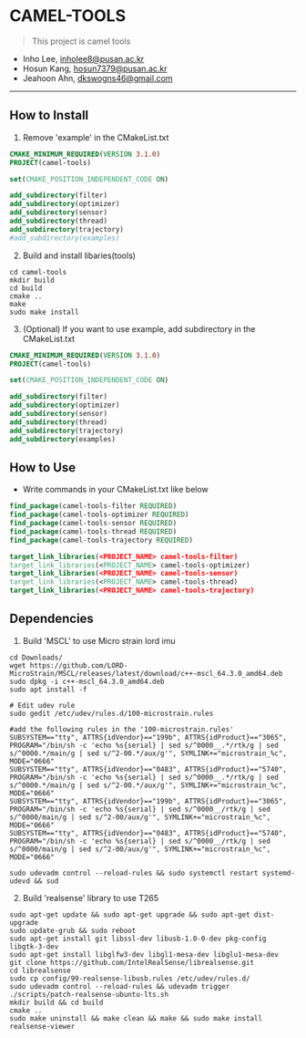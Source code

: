 # CAMEL-TOOLS
>This project is camel tools
- Inho Lee, [inholee8@pusan.ac.kr](inholee8@pusan.ac.kr)
- Hosun Kang, [hosun7379@pusan.ac.kr](hosun7379@pusan.ac.kr)
- Jeahoon Ahn, [dkswogns46@gmail.com](dkswogns46@gmail.com)
---
## How to Install
1. Remove 'example' in the CMakeList.txt
```cmake
CMAKE_MINIMUM_REQUIRED(VERSION 3.1.0)
PROJECT(camel-tools)

set(CMAKE_POSITION_INDEPENDENT_CODE ON)

add_subdirectory(filter)
add_subdirectory(optimizer)
add_subdirectory(sensor)
add_subdirectory(thread)
add_subdirectory(trajectory)
#add_subdirectory(examples)
```
2. Build and install libaries(tools)
```text
cd camel-tools
mkdir build
cd build
cmake ..
make
sudo make install
```
3. (Optional) If you want to use example, add subdirectory in the CMakeList.txt
```cmake
CMAKE_MINIMUM_REQUIRED(VERSION 3.1.0)
PROJECT(camel-tools)

set(CMAKE_POSITION_INDEPENDENT_CODE ON)

add_subdirectory(filter)
add_subdirectory(optimizer)
add_subdirectory(sensor)
add_subdirectory(thread)
add_subdirectory(trajectory)
add_subdirectory(examples)
```

## How to Use
- Write commands in your CMakeList.txt like below
```cmake
find_package(camel-tools-filter REQUIRED)
find_package(camel-tools-optimizer REQUIRED)
find_package(camel-tools-sensor REQUIRED)
find_package(camel-tools-thread REQUIRED)
find_package(camel-tools-trajectory REQUIRED)

target_link_libraries(<PROJECT_NAME> camel-tools-filter)
target_link_libraries(<PROJECT_NAME> camel-tools-optimizer)
target_link_libraries(<PROJECT_NAME> camel-tools-sensor)
target_link_libraries(<PROJECT_NAME> camel-tools-thread)
target_link_libraries(<PROJECT_NAME> camel-tools-trajectory)
```

## Dependencies
1. Build 'MSCL' to use Micro strain lord imu
```text
cd Downloads/
wget https://github.com/LORD-MicroStrain/MSCL/releases/latest/download/c++-mscl_64.3.0_amd64.deb
sudo dpkg -i c++-mscl_64.3.0_amd64.deb    
sudo apt install -f                 

# Edit udev rule
sudo gedit /etc/udev/rules.d/100-microstrain.rules

#add the following rules in the '100-microstrain.rules'
SUBSYSTEM=="tty", ATTRS{idVendor}=="199b", ATTRS{idProduct}=="3065", PROGRAM="/bin/sh -c 'echo %s{serial} | sed s/^0000__.*/rtk/g | sed s/^0000.*/main/g | sed s/^2-00.*/aux/g'", SYMLINK+="microstrain_%c", MODE="0666"
SUBSYSTEM=="tty", ATTRS{idVendor}=="0483", ATTRS{idProduct}=="5740", PROGRAM="/bin/sh -c 'echo %s{serial} | sed s/^0000__.*/rtk/g | sed s/^0000.*/main/g | sed s/^2-00.*/aux/g'", SYMLINK+="microstrain_%c", MODE="0666"
SUBSYSTEM=="tty", ATTRS{idVendor}=="199b", ATTRS{idProduct}=="3065", PROGRAM="/bin/sh -c 'echo %s{serial} | sed s/^0000__/rtk/g | sed s/^0000/main/g | sed s/^2-00/aux/g'", SYMLINK+="microstrain_%c", MODE="0666"
SUBSYSTEM=="tty", ATTRS{idVendor}=="0483", ATTRS{idProduct}=="5740", PROGRAM="/bin/sh -c 'echo %s{serial} | sed s/^0000__/rtk/g | sed s/^0000/main/g | sed s/^2-00/aux/g'", SYMLINK+="microstrain_%c", MODE="0666"

sudo udevadm control --reload-rules && sudo systemctl restart systemd-udevd && sud
```

2. Build 'realsense' library to use T265
```text
sudo apt-get update && sudo apt-get upgrade && sudo apt-get dist-upgrade
sudo update-grub && sudo reboot
sudo apt-get install git libssl-dev libusb-1.0-0-dev pkg-config libgtk-3-dev
sudo apt-get install libglfw3-dev libgl1-mesa-dev libglu1-mesa-dev
git clone https://github.com/IntelRealSense/librealsense.git
cd librealsense
sudo cp config/99-realsense-libusb.rules /etc/udev/rules.d/
sudo udevadm control --reload-rules && udevadm trigger
./scripts/patch-realsense-ubuntu-lts.sh
mkdir build && cd build
cmake ..
sudo make uninstall && make clean && make && sudo make install
realsense-viewer
```
